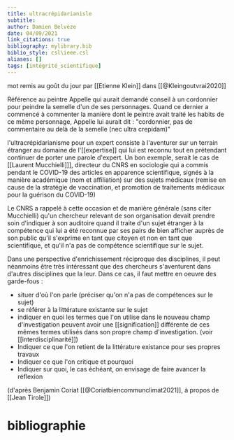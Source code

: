 ```yaml
---
title: ultracrépidarianisle
subtitle:
author: Damien Belvèze
date: 04/09/2021
link_citations: true
bibliography: mylibrary.bib
biblio_style: csl\ieee.csl
aliases: []
tags: [intégrité_scientifique]
---
```


mot remis au goût du jour par [[Etienne Klein]] dans [[@Kleingoutvrai2020]]

Référence au peintre Appelle qui aurait demandé conseil à un cordonnier pour peindre la semelle d'un de ses personnages. Quand ce dernier a commencé à commenter la manière dont le peintre avait traité les habits de ce même personnage, Appelle lui aurait dit : "cordonnier, pas de commentaire au delà de la semelle (nec ultra crepidam)"

l'ultracrépidarianisme pour un expert consiste à l'aventurer sur un terrain étranger au domaine de l'[[expertise]] qui lui est reconnu tout en prétendant continuer de porter une parole d'expert. 
Un bon exemple, serait le cas de [[Laurent Mucchielli]]], directeur du CNRS en sociologie qui a commis pendant le COVID-19 des articles en apparence scientifique, signés à la manière académique (nom et affiliation) sur des sujets médicaux (remise en cause de la stratégie de vaccination, et promotion de traitements médicaux pour la guérison du COVID-19)

Le CNRS a rappelé à cette occasion et de manière générale (sans citer Mucchielli) qu'un chercheur relevant de son organisation devait prendre soin d'indiquer à son auditoire quand il traite d'un sujet étranger à la compétence qui lui a été reconnue par ses pairs de bien afficher auprès de son public qu'il s'exprime en tant que citoyen et non en tant que scientifique, et qu'il n'a pas de compétence scientifique sur le sujet. 

Dans une perspective d'enrichissement réciproque des disciplines, il peut néanmoins être très intéressant que des chercheurs s'aventurent dans d'autres disciplines que la leur. 
Dans ce cas, il faut mettre en oeuvre des garde-fous : 

- situer d'où l'on parle (préciser qu'on n'a pas de compétences sur le sujet)
- se référer à la littérature existante sur le sujet
- indiquer en quoi les termes que l'on utilise dans le nouveau champ d'investigation peuvent avoir une [[signification]] différente de ces mêmes termes utilisés dans son propre champ d'investigation. (voir [[interdisciplinarité]])
- Indiquer ce que l'on retient de la littérature existance pour ses propres travaux
- Indiquer ce que l'on critique et pourquoi
- Indiquer sur quoi, le cas échéant, on envisage de faire avancer la réflexion 

(d'après Benjamin Coriat [[@Coriatbiencommunclimat2021]], à propos de [[Jean Tirole]])



# bibliographie

